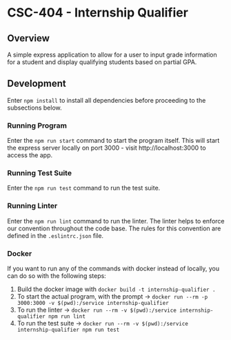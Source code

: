 # CSC-404 - Internship Qualifier

## Overview

A simple express application to allow for a user to input grade information for a student and display qualifying students based on partial GPA.

## Development

Enter `npm install` to install all dependencies before proceeding to the subsections below.

### Running Program

Enter the `npm run start` command to start the program itself.  This will start the express server locally on port 3000 - visit http://localhost:3000 to access the app.

### Running Test Suite

Enter the `npm run test` command to run the test suite.

### Running Linter

Enter the `npm run lint` command to run the linter.  The linter helps to enforce our convention throughout the code base.  The rules for this convention are defined in the `.eslintrc.json` file.

### Docker

If you want to run any of the commands with docker instead of locally, you can do so with the following steps:

1. Build the docker image with `docker build -t internship-qualifier .`
2. To start the actual program, with the prompt -> `docker run --rm -p 3000:3000 -v $(pwd):/service internship-qualifier`
3. To run the linter -> `docker run --rm -v $(pwd):/service internship-qualifier npm run lint`
4. To run the test suite -> `docker run --rm -v $(pwd):/service internship-qualifier npm run test`
